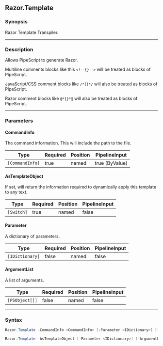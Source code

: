 Razor.Template
--------------




### Synopsis
Razor Template Transpiler.



---


### Description

Allows PipeScript to generate Razor.

Multiline comments blocks like this ```<!--{}-->``` will be treated as blocks of PipeScript.

JavaScript/CSS comment blocks like ```/*{}*/``` will also be treated as blocks of PipeScript.

Razor comment blocks like ```@*{}*@``` will also be treated as blocks of PipeScript.



---


### Parameters
#### **CommandInfo**

The command information.  This will include the path to the file.






|Type           |Required|Position|PipelineInput |
|---------------|--------|--------|--------------|
|`[CommandInfo]`|true    |named   |true (ByValue)|



#### **AsTemplateObject**

If set, will return the information required to dynamically apply this template to any text.






|Type      |Required|Position|PipelineInput|
|----------|--------|--------|-------------|
|`[Switch]`|true    |named   |false        |



#### **Parameter**

A dictionary of parameters.






|Type           |Required|Position|PipelineInput|
|---------------|--------|--------|-------------|
|`[IDictionary]`|false   |named   |false        |



#### **ArgumentList**

A list of arguments.






|Type          |Required|Position|PipelineInput|
|--------------|--------|--------|-------------|
|`[PSObject[]]`|false   |named   |false        |





---


### Syntax
```PowerShell
Razor.Template -CommandInfo <CommandInfo> [-Parameter <IDictionary>] [-ArgumentList <PSObject[]>] [<CommonParameters>]
```
```PowerShell
Razor.Template -AsTemplateObject [-Parameter <IDictionary>] [-ArgumentList <PSObject[]>] [<CommonParameters>]
```
